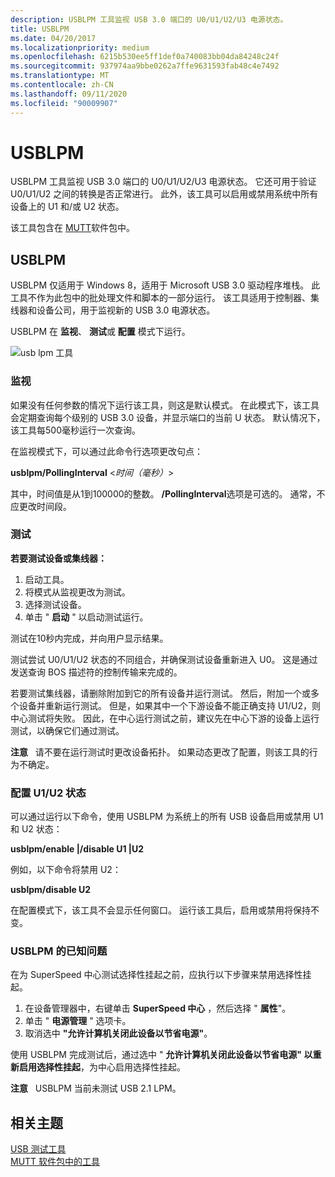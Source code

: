 ```yaml
---
description: USBLPM 工具监视 USB 3.0 端口的 U0/U1/U2/U3 电源状态。
title: USBLPM
ms.date: 04/20/2017
ms.localizationpriority: medium
ms.openlocfilehash: 6215b530ee5ff1def0a740083bb04da84248c24f
ms.sourcegitcommit: 937974aa9bbe0262a7ffe9631593fab48c4e7492
ms.translationtype: MT
ms.contentlocale: zh-CN
ms.lasthandoff: 09/11/2020
ms.locfileid: "90009907"
---
```

# <a name="usblpm"></a>USBLPM


USBLPM 工具监视 USB 3.0 端口的 U0/U1/U2/U3 电源状态。 它还可用于验证 U0/U1/U2 之间的转换是否正常进行。 此外，该工具可以启用或禁用系统中所有设备上的 U1 和/或 U2 状态。

该工具包含在 [MUTT](./index.md)软件包中。

## <a name="usblpm"></a>USBLPM


USBLPM 仅适用于 Windows 8，适用于 Microsoft USB 3.0 驱动程序堆栈。 此工具不作为此包中的批处理文件和脚本的一部分运行。 该工具适用于控制器、集线器和设备公司，用于监视新的 USB 3.0 电源状态。

USBLPM 在 **监视**、 **测试**或 **配置** 模式下运行。

![usb lpm 工具](images/fig10-usb-lpm-tool.png)

### <a name="monitoring"></a>监视

如果没有任何参数的情况下运行该工具，则这是默认模式。 在此模式下，该工具会定期查询每个级别的 USB 3.0 设备，并显示端口的当前 U 状态。 默认情况下，该工具每500毫秒运行一次查询。

在监视模式下，可以通过此命令行选项更改句点：

**usblpm/PollingInterval** &lt;*时间（毫秒）*&gt;

其中，时间值是从1到100000的整数。 **/PollingInterval**选项是可选的。 通常，不应更改时间段。

### <a name="testing"></a>测试

**若要测试设备或集线器：**

1.  启动工具。
2.  将模式从监视更改为测试。
3.  选择测试设备。
4.  单击 " **启动** " 以启动测试运行。

测试在10秒内完成，并向用户显示结果。

测试尝试 U0/U1/U2 状态的不同组合，并确保测试设备重新进入 U0。 这是通过发送查询 BOS 描述符的控制传输来完成的。

若要测试集线器，请删除附加到它的所有设备并运行测试。 然后，附加一个或多个设备并重新运行测试。 但是，如果其中一个下游设备不能正确支持 U1/U2，则中心测试将失败。 因此，在中心运行测试之前，建议先在中心下游的设备上运行测试，以确保它们通过测试。

**注意**   请不要在运行测试时更改设备拓扑。 如果动态更改了配置，则该工具的行为不确定。

 

### <a name="configuring-u1u2-states"></a>配置 U1/U2 状态

可以通过运行以下命令，使用 USBLPM 为系统上的所有 USB 设备启用或禁用 U1 和 U2 状态：

**usblpm/enable |/disable U1 |U2**

例如，以下命令将禁用 U2：

**usblpm/disable U2**

在配置模式下，该工具不会显示任何窗口。 运行该工具后，启用或禁用将保持不变。

### <a name="known-issues-with-usblpm"></a>USBLPM 的已知问题

在为 SuperSpeed 中心测试选择性挂起之前，应执行以下步骤来禁用选择性挂起。

1.  在设备管理器中，右键单击 **SuperSpeed 中心** ，然后选择 " **属性**"。
2.  单击 " **电源管理** " 选项卡。
3.  取消选中 **"允许计算机关闭此设备以节省电源"**。

使用 USBLPM 完成测试后，通过选中 " **允许计算机关闭此设备以节省电源" 以重新启用选择性挂起**，为中心启用选择性挂起。

**注意**   USBLPM 当前未测试 USB 2.1 LPM。

 

## <a name="related-topics"></a>相关主题
[USB 测试工具](usb-test-tools.md)  
[MUTT 软件包中的工具](mutt-software-package.md)